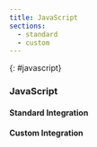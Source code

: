 ```yaml
---
title: JavaScript
sections:
  - standard
  - custom
---
```


{: #javascript}
### JavaScript
#### Standard Integration
#### Custom Integration

